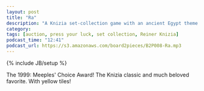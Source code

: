 ```yaml
---
layout: post
title: "Ra"
description: "A Knizia set-collection game with an ancient Egypt theme!"
category: 
tags: [auction, press your luck, set collection, Reiner Knizia]
podcast_time: "12:41"
podcast_url: https://s3.amazonaws.com/board2pieces/B2P008-Ra.mp3
---
```

{% include JB/setup %}

The 1999: Meeples' Choice Award! The Knizia classic and much beloved favorite. With yellow tiles!
